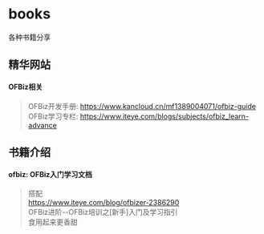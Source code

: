 # books
各种书籍分享


## 精华网站
#### OFBiz相关
> OFBiz开发手册: https://www.kancloud.cn/mf1389004071/ofbiz-guide  
> OFBiz学习专栏: https://www.iteye.com/blogs/subjects/ofbiz_learn-advance  


## 书籍介绍
#### ofbiz: OFBiz入门学习文档
> 搭配  
> https://www.iteye.com/blog/ofbizer-2386290  
> OFBiz进阶--OFBiz培训之[新手]入门及学习指引  
> 食用起来更香甜  




